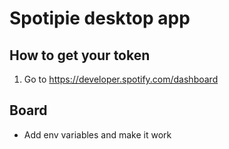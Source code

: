 # Spotipie desktop app

## How to get your token
1. Go to https://developer.spotify.com/dashboard

## Board
- Add env variables and make it work

